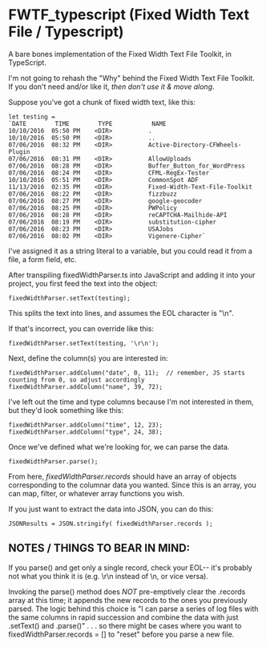 # FWTF_typescript (Fixed Width Text File / Typescript)
A bare bones implementation of the Fixed Width Text File Toolkit, in TypeScript. 

I'm not going to rehash the "Why" behind the Fixed Width Text File Toolkit. If you don't need and/or like it, *then don't use it & move along*.

Suppose you've got a chunk of fixed width text, like this:

```
let testing = 
`DATE        TIME        TYPE           NAME
10/10/2016  05:50 PM    <DIR>          .
10/10/2016  05:50 PM    <DIR>          ..
07/06/2016  08:32 PM    <DIR>          Active-Directory-CFWheels-Plugin
07/06/2016  08:31 PM    <DIR>          AllowUploads
07/06/2016  08:28 PM    <DIR>          Buffer_Button_for_WordPress
07/06/2016  08:24 PM    <DIR>          CFML-RegEx-Tester
10/10/2016  05:51 PM    <DIR>          CommonSpot ADF
11/13/2016  02:35 PM    <DIR>          Fixed-Width-Text-File-Toolkit
07/06/2016  08:22 PM    <DIR>          fizzbuzz
07/06/2016  08:27 PM    <DIR>          google-geocoder
07/06/2016  08:25 PM    <DIR>          PWPolicy
07/06/2016  08:28 PM    <DIR>          reCAPTCHA-Mailhide-API
07/06/2016  08:19 PM    <DIR>          substitution-cipher
07/06/2016  08:23 PM    <DIR>          USAJobs
07/06/2016  08:02 PM    <DIR>          Vigenere-Cipher`
```

I've assigned it as a string literal to a variable, but you could read it from a file, a form field, etc. 

After transpiling fixedWidthParser.ts into JavaScript and adding it into your project, you first feed the text into the object:

`fixedWidthParser.setText(testing);`

This splits the text into lines, and assumes the EOL character is "\n". 

If that's incorrect, you can override like this:

`fixedWidthParser.setText(testing, '\r\n');`

Next, define the column(s) you are interested in:

```
fixedWidthParser.addColumn("date", 0, 11);  // remember, JS starts counting from 0, so adjust accordingly
fixedWidthParser.addColumn("name", 39, 72);
```

I've left out the time and type columns because I'm not interested in them, but they'd look something like this:

```
fixedWidthParser.addColumn("time", 12, 23);
fixedWidthParser.addColumn("type", 24, 38);
```

Once we've defined what we're looking for, we can parse the data.

`fixedWidthParser.parse();`

From here, *fixedWidthParser.records* should have an array of objects corresponding to the columnar data you wanted. Since this is an array, you can map, filter, or whatever array functions you wish.

If you just want to extract the data into JSON, you can do this:

`JSONResults = JSON.stringify( fixedWidthParser.records );`

## NOTES / THINGS TO BEAR IN MIND:

If you parse() and get only a single record, check your EOL-- it's probably not what you think it is (e.g. \r\n instead of \n, or vice versa).

Invoking the parse() method does *NOT* pre-emptively clear the .records array at this time; it appends the new records to the ones you previously parsed. The logic behind this choice is "I can parse a series of log files with the same columns in rapid succession and combine the data with just .setText() and .parse()" . . . so there might be cases where you want to fixedWidthParser.records = [] to "reset" before you parse a new file.
